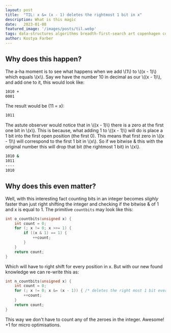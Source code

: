 ```yaml
---
layout:	post
title:	"TIL: x &= (x - 1) deletes the rightmost 1 bit in x"
description: What is this magic 
date:	2023-01-08
featured_image: '/images/posts/til.webp'
tags: data-structures algorithms breadth-first-search art copenhagen contemporary
author: Kostya Farber
---
```


## Why does this happen?
The a-ha moment is to see what happens when we add \\(1\\) to \\((x - 1)\\) which equals \\(x\\). Say we have the number 10 in decimal as our \\((x - 1)\\), and add one to it, this would look like:

```bash
1010 + 
0001
```

The result would be (11 = x):

```bash
1011
```

The astute observer would notice that in \\((x - 1)\\) there is a zero at the first one bit in \\(x\\). This is because, what adding 1 to \\((x - 1)\\) will do is place a 1 bit into the first open position (the first 0). This means that first zero in \\((x - 1)\\) will correspond to the first 1 bit in \\(x\\). So if we bitwise & this with the original number this will drop that bit (the rightmost 1 bit) in \\(x\\).


```bash
1010 & 
1011
----
1010
```

## Why does this even matter?
Well, with this interesting fact counting bits in an integer becomes *slighly* faster than just right shifting the integer and checking if the bitwise & of 1 and x is equal to 1. The primitive `countbits` may look like this:

```c
int o_countbits(unsigned x) {
    int count = 0;
    for (; x != 0; x >>= 1) {
        if ((x & 1) == 1) {
            ++count;
        }
    }
    return count;
}
```

Which will have to right shift for every position in x. But with our new found knowledge we can re-write this as:

```c
int n_countbits(unsigned x) {
    int count = 0;
    for (; x != 0; x &= (x - 1)) { /* deletes the right most 1 bit every iteration*/
        ++count;
    }
    return count;
}
```

This way we don't have to count any of the zeroes in the integer. Awesome! +1 for micro optimisations.


